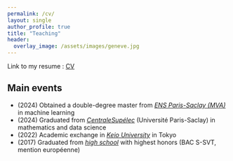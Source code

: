 ```yaml
---
permalink: /cv/
layout: single
author_profile: true
title: "Teaching"
header:
  overlay_image: /assets/images/geneve.jpg
---
```


Link to my resume : [CV](https://github.com/user-attachments/files/18452604/CV.pdf)

## Main events

- (2024) Obtained a double-degree master from [*ENS Paris-Saclay (MVA)*](https://www.master-mva.com/) in machine learning
- (2024) Graduated from [*CentraleSupélec*](https://www.centralesupelec.fr/) (Université Paris-Saclay) in mathematics and data science
- (2022) Academic exchange in [*Keio University*](https://www.keio.ac.jp/en/) in Tokyo
- (2017) Graduated from [*high school*](https://www.caousou.com/) with highest honors (BAC S-SVT, mention européenne)

